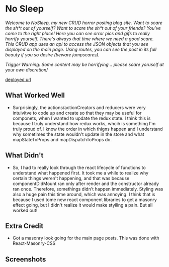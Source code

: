 # No Sleep

*Welcome to NoSleep, my new CRUD horror posting blog site. Want to scare the sh\*t out of yourself? Want to scare the sh\*t out of your friends? You've come to the right place! Here you can see orror pics and gifs to really horrify yourself. There's always that time where we need a good scare. This CRUD app uses an api to access the JSON objects that you see displayed on the main page. Using routes, you can see the post in its full beauty if you so desire (beware jumpscares).*

*Trigger Warning: Some content may be horrifying... please scare yoruself at your own discretion*/


[deployed url](https://jolly-beaver-af496d.netlify.app/)

## What Worked Well
* Surprisingly, the actions/actionCreators and reducers were very intuivitve to code up and create so that they may be useful for componets, when I wanted to update the redux state. I think this is because I truly understand how redux works, whcih is something I'm truly proud of. I know the order in which thigns happen and I understand why sometimes the state wouldn't update in the store and what mapStateToProps and mapDispatchToProps do. 

## What Didn't
* So, I had to really look through the react lifecycle of functions to understand what happened first. It took me a while to realize why certain things weren't happening, and that was because componentDidMount ran only after render and the constructor already ran once. Therefore, somethings didn't happen immediately. Styling was also a huge pain this time around, which was annoying. I think that is because I used tome new react component libraries to get a masonry effect going, but I didn't realize it would make styiling a pain. But all worked out!

## Extra Credit
* Got a masonry look going for the main page posts. This was done with React-Masonry-CSS

## Screenshots
